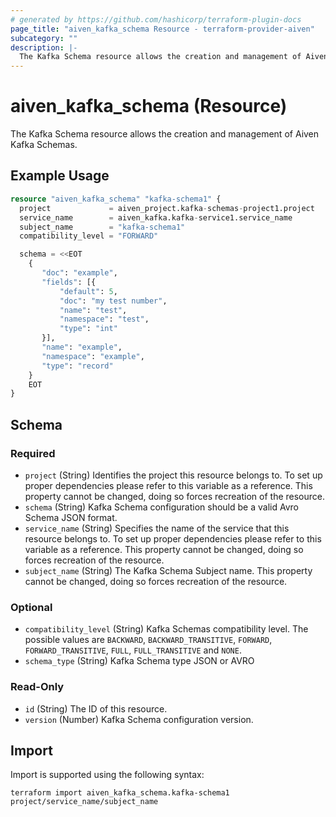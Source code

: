 ```yaml
---
# generated by https://github.com/hashicorp/terraform-plugin-docs
page_title: "aiven_kafka_schema Resource - terraform-provider-aiven"
subcategory: ""
description: |-
  The Kafka Schema resource allows the creation and management of Aiven Kafka Schemas.
---
```


# aiven_kafka_schema (Resource)

The Kafka Schema resource allows the creation and management of Aiven Kafka Schemas.

## Example Usage

```terraform
resource "aiven_kafka_schema" "kafka-schema1" {
  project             = aiven_project.kafka-schemas-project1.project
  service_name        = aiven_kafka.kafka-service1.service_name
  subject_name        = "kafka-schema1"
  compatibility_level = "FORWARD"

  schema = <<EOT
    {
       "doc": "example",
       "fields": [{
           "default": 5,
           "doc": "my test number",
           "name": "test",
           "namespace": "test",
           "type": "int"
       }],
       "name": "example",
       "namespace": "example",
       "type": "record"
    }
    EOT
}
```

<!-- schema generated by tfplugindocs -->
## Schema

### Required

- `project` (String) Identifies the project this resource belongs to. To set up proper dependencies please refer to this variable as a reference. This property cannot be changed, doing so forces recreation of the resource.
- `schema` (String) Kafka Schema configuration should be a valid Avro Schema JSON format.
- `service_name` (String) Specifies the name of the service that this resource belongs to. To set up proper dependencies please refer to this variable as a reference. This property cannot be changed, doing so forces recreation of the resource.
- `subject_name` (String) The Kafka Schema Subject name. This property cannot be changed, doing so forces recreation of the resource.

### Optional

- `compatibility_level` (String) Kafka Schemas compatibility level. The possible values are `BACKWARD`, `BACKWARD_TRANSITIVE`, `FORWARD`, `FORWARD_TRANSITIVE`, `FULL`, `FULL_TRANSITIVE` and `NONE`.
- `schema_type` (String) Kafka Schema type JSON or AVRO

### Read-Only

- `id` (String) The ID of this resource.
- `version` (Number) Kafka Schema configuration version.

## Import

Import is supported using the following syntax:

```shell
terraform import aiven_kafka_schema.kafka-schema1 project/service_name/subject_name
```
